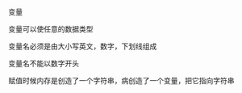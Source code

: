 变量


变量可以使任意的数据类型    

变量名必须是由大小写英文，数字，下划线组成      

变量名不能以数字开头    

赋值时候内存是创造了一个字符串，病创造了一个变量，把它指向字符串
